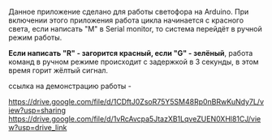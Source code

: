Данное приложение сделано для работы светофора на Arduino. При включении этого приложения работа цикла начинается с красного света, если написать "M" в Serial monitor, то система перейдёт в ручной режим работы. 

**Если написать "R" - загорится красный, если "G" - зелёный**, работа команд в ручном режиме происходит с задержкой в 3 секунды, в этом время горит жёлтый сигнал.

ссылка на демонстрацию работы - 

https://drive.google.com/file/d/1CDftJ0ZsoR75Y5SM48Rp0nBRwKuNdy7L/view?usp=sharing
https://drive.google.com/file/d/1vRcAvcpa5JtazXB1LqveZUEN0XHl81CJ/view?usp=drive_link
